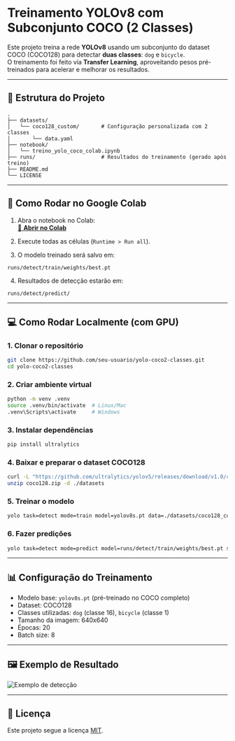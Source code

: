 # Treinamento YOLOv8 com Subconjunto COCO (2 Classes)

Este projeto treina a rede **YOLOv8** usando um subconjunto do dataset COCO (COCO128) para detectar **duas classes**: `dog` e `bicycle`.  
O treinamento foi feito via **Transfer Learning**, aproveitando pesos pré-treinados para acelerar e melhorar os resultados.

---

## 📂 Estrutura do Projeto
```
.
├── datasets/
│   └── coco128_custom/       # Configuração personalizada com 2 classes
│       └── data.yaml
├── notebook/
│   └── treino_yolo_coco_colab.ipynb
├── runs/                     # Resultados do treinamento (gerado após treino)
├── README.md
└── LICENSE
```

---

## 🚀 Como Rodar no Google Colab

1. Abra o notebook no Colab:  
   [📌 **Abrir no Colab**](https://colab.research.google.com/drive/1awJq91sYF8IP6tT-Lj4O9VdpLPVmgFjP?usp=sharing)

2. Execute todas as células (`Runtime > Run all`).

3. O modelo treinado será salvo em:
```
runs/detect/train/weights/best.pt
```

4. Resultados de detecção estarão em:
```
runs/detect/predict/
```

---

## 💻 Como Rodar Localmente (com GPU)

### 1. Clonar o repositório
```bash
git clone https://github.com/seu-usuario/yolo-coco2-classes.git
cd yolo-coco2-classes
```

### 2. Criar ambiente virtual
```bash
python -m venv .venv
source .venv/bin/activate  # Linux/Mac
.venv\Scripts\activate     # Windows
```

### 3. Instalar dependências
```bash
pip install ultralytics
```

### 4. Baixar e preparar o dataset COCO128
```bash
curl -L "https://github.com/ultralytics/yolov5/releases/download/v1.0/coco128.zip" -o coco128.zip
unzip coco128.zip -d ./datasets
```

### 5. Treinar o modelo
```bash
yolo task=detect mode=train model=yolov8s.pt data=./datasets/coco128_custom/data.yaml epochs=20 imgsz=640 batch=8
```

### 6. Fazer predições
```bash
yolo task=detect mode=predict model=runs/detect/train/weights/best.pt source=./datasets/coco128/images/train2017
```

---

## 📊 Configuração do Treinamento
- Modelo base: `yolov8s.pt` (pré-treinado no COCO completo)
- Dataset: COCO128
- Classes utilizadas: `dog` (classe 16), `bicycle` (classe 1)
- Tamanho da imagem: 640x640
- Épocas: 20
- Batch size: 8

---

## 🖼 Exemplo de Resultado

![Exemplo de detecção](https://raw.githubusercontent.com/ultralytics/yolov5/master/data/images/zidane.jpg)

---

## 📜 Licença
Este projeto segue a licença [MIT](LICENSE).
